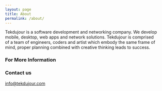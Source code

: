 ```yaml
---
layout: page
title: About
permalink: /about/
---
```


Tekdujour is a software development and networking company. We develop mobile, desktop, web apps and network solutions.
Tekdujour is comprised of a team of engineers, coders and artist which embody the same frame of mind, proper planning combined with creative thinking leads to success.

### For More Information

### Contact us

[info@tekdujour.com](mailto:info@tekdujour.com)
